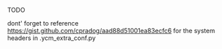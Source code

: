 TODO

dont' forget to reference https://gist.github.com/cpradog/aad88d51001ea83ecfc6 for the system headers in .ycm_extra_conf.py
